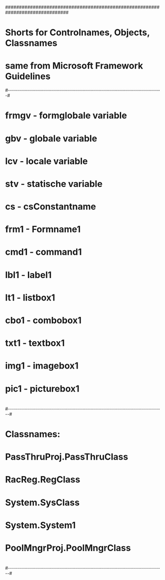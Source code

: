 ###############################################################################
# Shorts for Controlnames, Objects, Classnames                                #
# same from Microsoft Framework Guidelines                                    #
#-----------------------------------------------------------------------------#
# frmgv - formglobale variable
# gbv - globale variable
# lcv - locale variable
# stv - statische variable
# cs - csConstantname
# frm1 - Formname1
# cmd1 - command1
# lbl1 - label1
# lt1 - listbox1
# cbo1 - combobox1
# txt1 - textbox1
# img1 - imagebox1
# pic1 - picturebox1
#
#
#
#
#------------------------------------------------------------------------------#
# Classnames:
# PassThruProj.PassThruClass
# RacReg.RegClass
# System.SysClass
# System.System1
# PoolMngrProj.PoolMngrClass
#
#
#
#------------------------------------------------------------------------------#